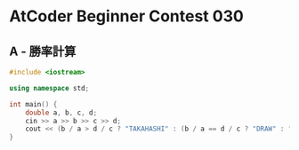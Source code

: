 # AtCoder Beginner Contest 030
## A - 勝率計算
```cpp
#include <iostream>

using namespace std;

int main() {
    double a, b, c, d;
    cin >> a >> b >> c >> d;
    cout << (b / a > d / c ? "TAKAHASHI" : (b / a == d / c ? "DRAW" : "AOKI")) << endl;
}
```
